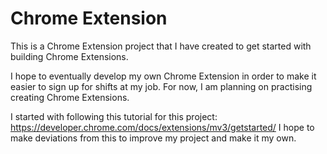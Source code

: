 # Chrome Extension

This is a Chrome Extension project that I have created to get started with building Chrome Extensions.

I hope to eventually develop my own Chrome Extension in order to make it easier to sign up for shifts at my job. For now, I am planning on practising creating Chrome Extensions.

I started with following this tutorial for this project: https://developer.chrome.com/docs/extensions/mv3/getstarted/
I hope to make deviations from this to improve my project and make it my own.
